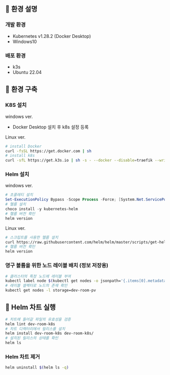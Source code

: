 ## 📃 환경 설명

### 개발 환경

- Kubernetes v1.28.2 (Docker Desktop)  
- Windows10

### 배포 환경

- k3s
- Ubuntu 22.04  

## 🔨 환경 구축

### K8S 설치

windows ver.
- Docker Desktop 설치 후 k8s 설정 등록

Linux ver.
```bash
# install Docker
curl -fsSL https://get.docker.com | sh
# install k8s
curl -sfL https://get.k3s.io | sh -s - --docker --disable=traefik --write-kubeconfig-mode=644
```
### Helm 설치

windows ver.
```powershell
# 초콜레티 설치
Set-ExecutionPolicy Bypass -Scope Process -Force; [System.Net.ServicePointManager]::SecurityProtocol = [System.Net.ServicePointManager]::SecurityProtocol -bor 3072; iex ((New-Object System.Net.WebClient).DownloadString('https://community.chocolatey.org/install.ps1'))
# 헬름 설치
choco install -y kubernetes-helm
# 헬름 버전 확인
helm version
```

Linux ver.
```bash
# 스크립트를 사용한 헬름 설치
curl https://raw.githubusercontent.com/helm/helm/master/scripts/get-helm-3 | bash
# 헬름 버전 확인
helm version
```

### 영구 볼륨을 위한 노드 레이블 배치 (정보 저장용)
```bash
# 클러스터의 특정 노드에 레이블 부여
kubectl label node $(kubectl get nodes -o jsonpath='{.items[0].metadata.name}') storage=dev-room-pv
# 레이블 셀렉터로 노드의 존재 확인
kubectl get nodes -l storage=dev-room-pv
```

## 🚀 Helm 차트 실행
```bash
# 차트에 들어갈 파일의 유효성을 검증
helm lint dev-room-k8s
# 차트 디렉터리에서 릴리스를 설치
helm install dev-room-k8s dev-room-k8s/
# 설치된 릴리스의 상태를 확인
helm ls
```

### Helm 차트 제거
```bash
helm uninstall $(helm ls -q)
```